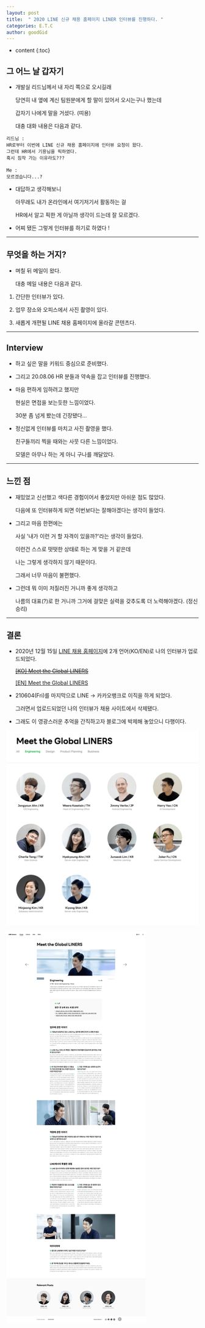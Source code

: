 ```yaml
---
layout: post
title:  " 2020 LINE 신규 채용 홈페이지 LINER 인터뷰를 진행하다. "
categories: E.T.C
author: goodGid
---
```

* content
{:toc}

## 그 어느 날 갑자기

* 개발실 리드님께서 내 자리 쪽으로 오시길래

  당연히 내 옆에 계신 팀원분에게 할 말이 있어서 오시는구나 했는데 
  
  갑자기 나에게 말을 거셨다. (띠용)

  대충 대화 내용은 다음과 같다.

```
리드님 : 
HR로부터 이번에 LINE 신규 채용 홈페이지에 인터뷰 요청이 왔다.
그런데 HR에서 기용님을 픽하였다.
혹시 짐작 가는 이유라도???

Me : 
모르겠습니다...?
```

* 대답하고 생각해보니 

  아무래도 내가 온라인에서 여기저기서 활동하는 걸 
  
  HR에서 알고 픽한 게 아닐까 생각이 드는데 잘 모르겠다.

* 어찌 됐든 그렇게 인터뷰를 하기로 하였다 !
  






---

## 무엇을 하는 거지?

* 며칠 뒤 메일이 왔다.

  대충 메일 내용은 다음과 같다.

1. 간단한 인터뷰가 있다.

1. 업무 장소와 오피스에서 사진 촬영이 있다.

1. 새롭게 개편될 LINE 채용 홈페이지에 올라갈 콘텐츠다.


---

## Interview

* 하고 싶은 말을 키워드 중심으로 준비했다.

* 그리고 20.08.06 HR 분들과 약속을 잡고 인터뷰를 진행했다.

* 마음 편하게 임하려고 했지만 

  현실은 면접을 보는듯한 느낌이었다.

  30분 좀 넘게 봤는데 긴장됐다...

* 정신없게 인터뷰를 마치고 사진 촬영을 했다.

  친구들끼리 찍을 때와는 사뭇 다른 느낌이었다. 

  모델은 아무나 하는 게 아니 구나를 깨달았다.

---

## 느낀 점

* 재밌었고 신선했고 색다른 경험이어서 좋았지만 아쉬운 점도 많았다.

  다음에 또 인터뷰하게 되면 이번보다는 잘해야겠다는 생각이 들었다.

* 그리고 마음 한편에는 

  사실 '내가 이런 거 할 자격이 있을까?'라는 생각이 들었다.

  이런건 스스로 떳떳한 상태로 하는 게 맞을 거 같은데 

  나는 그렇게 생각하지 않기 때문이다.

  그래서 너무 마음이 불편했다.

* 그런데 뭐 이미 저질러진 거니까 좋게 생각하고

  나름의 대표(?)로 한 거니까 그거에 걸맞은 실력을 갖추도록 더 노력해야겠다. (정신 승리)

---

## 결론

* 2020년 12월 15일 [LINE 채용 홈페이지](https://careers.linecorp.com/ko/people?ca=Engineering)에 2개 언어(KO/EN)로 나의 인터뷰가 업로드되었다.

  ~~[[KO] Meet the Global LINERS](https://careers.linecorp.com/ko/people/11)~~
  
  [[EN] Meet the Global LINERS](https://careers.linecorp.com/people/11)

* 210604(Fri)를 마지막으로 LINE -> 카카오뱅크로 이직을 하게 되었다.

  그러면서 업로드되었던 나의 인터뷰가 채용 사이트에서 삭제됐다.

* 그래도 이 영광스러운 추억을 간직하고자 블로그에 박제해 놓았으니 다행이다.

![](/assets/img/posts/2020-LINER-Interview_1.png)

![](/assets/img/posts/2020-LINER-Interview_2.png)
